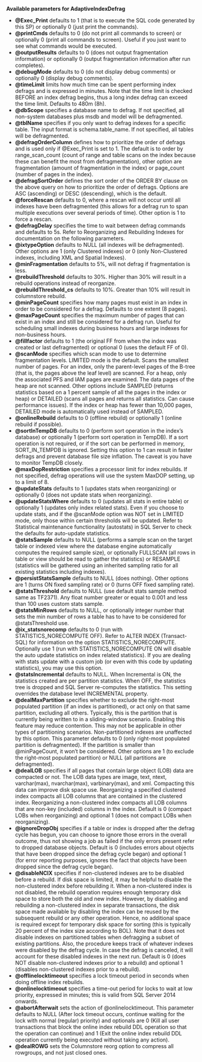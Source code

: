**Available parameters for AdaptiveIndexDefrag**
- **@Exec_Print** defaults to 1 (that is to execute the SQL code generated by this SP) or optionally 0 (just print the commands).
- **@printCmds** defaults to 0 (do not print all commands to screen) or optionally 0 (print all commands to screen). Useful if you just want to see what commands would be executed.
- **@outputResults** defaults to 0 (does not output fragmentation information) or optionally 0 (output fragmentation information after run completes).
- **@debugMode** defaults to 0 (do not display debug comments) or optionally 0 (display debug comments).
- **@timeLimit** limits how much time can be spent performing index defrags and is expressed in minutes. Note that the time limit is checked BEFORE an index defrag begins, thus a long index defrag can exceed the time limit. Defaults to 480m (8h).
- **@dbScope** specifies a database name to defrag. If not specified, all non-system databases plus msdb and model will be defragmented.
- **@tblName** specifies if you only want to defrag indexes for a specific table. The input format is schema.table_name. If not specified, all tables will be defragmented.
- **@defragOrderColumn** defines how to prioritize the order of defrags and is used only if @Exec_Print is set to 1. The default is to order by range_scan_count (count of range and table scans on the index because these can benefit the most from defragmentation), other option are fragmentation (amount of fragmentation in the index) or page_count (number of pages in the index).
- **@defragSortOrder** defines the sort order of the ORDER BY clause on the above query on how to prioritize the order of defrags. Options are ASC (ascending) or DESC (descending), which is the default.
- **@forceRescan** defaults to 0, where a rescan will not occur until all indexes have been defragmented (this allows for a defrag run to span multiple executions over several periods of time). Other option is 1 to force a rescan.
- **@defragDelay** specifies the time to wait between defrag commands and defaults to 5s. Refer to Reorganizing and Rebuilding Indexes for documentation on the following parameters.
- **@ixtypeOption** defaults to NULL (all indexes will be defragmented). Other options are 1 (only Clustered indexes) or 0 (only Non-Clustered indexes, including XML and Spatial Indexes).
- **@minFragmentation** defaults to 5%, will not defrag if fragmentation is less.
- **@rebuildThreshold** defaults to 30%. Higher than 30% will result in a rebuild operations instead of reorganize.
- **@rebuildThreshold_cs** defaults to 10%. Greater than 10% will result in columnstore rebuild.
- **@minPageCount** specifies how many pages must exist in an index in order to be considered for a defrag. Defaults to one extent (8 pages).
- **@maxPageCount** specifies the maximum number of pages that can exist in an index and still be considered for a defrag run. Useful for scheduling small indexes during business hours and large indexes for non-business hours.
- **@fillfactor** defaults to 1 (the original FF from when the index was created or last defragmented) or optional 0 (uses the default FF of 0).
- **@scanMode** specifies which scan mode to use to determine fragmentation levels. LIMITED mode is the default. Scans the smallest number of pages. For an index, only the parent-level pages of the B-tree (that is, the pages above the leaf level) are scanned. For a heap, only the associated PFS and IAM pages are examined. The data pages of the heap are not scanned. Other options include SAMPLED (returns statistics based on a 1 percent sample of all the pages in the index or heap) or DETAILED (scans all pages and returns all statistics. Can cause performance issues). If the index or heap has fewer than 10,000 pages, DETAILED mode is automatically used instead of SAMPLED.
- **@onlineRebuild** defaults to 0 (offline rebuild) or optionally 1 (online rebuild if possible).
- **@sortInTempDB** defaults to 0 (perform sort operation in the index’s database) or optionally 1 (perform sort operation in TempDB). If a sort operation is not required, or if the sort can be performed in memory, SORT_IN_TEMPDB is ignored. Setting this option to 1 can result in faster defrags and prevent database file size inflation. The caveat is you have to monitor TempDB closely.
- **@maxDopRestriction** specifies a processor limit for index rebuilds. If not specified, defrag operations will use the system MaxDOP setting, up to a limit of 8.
- **@updateStats** defaults to 1 (updates stats when reorganizing) or optionally 0 (does not update stats when reorganizing).
- **@updateStatsWhere** defaults to 0 (updates all stats in entire table) or optionally 1 (updates only index related stats). Even if you choose to update stats, and if the @scanMode option was NOT set in LIMITED mode, only those within certain thresholds will be updated. Refer to Statistical maintenance functionality (autostats) in SQL Server to check the defaults for auto-update statistics.
- **@statsSample** defaults to NULL (performs a sample scan on the target table or indexed view where the database engine automatically computes the required sample size), or optionally FULLSCAN (all rows in table or view should be read to gather the statistics) or RESAMPLE (statistics will be gathered using an inherited sampling ratio for all existing statistics including indexes).
- **@persistStatsSample** defaults to NULL (does nothing). Other options are 1 (turns ON fixed sampling rate) or 0 (turns OFF fixed sampling rate). 
- **@statsThreshold** defaults to NULL (use default stats sample method same as TF2371). Any float number greater or equal to 0.001 and less than 100 uses custom stats sample.
- **@statsMinRows** defaults to NULL, or optionally integer number that sets the min number of rows a table has to have to be considered for @statsThreshold use.		
- **@ix_statsnorecomp** defaults to 0 (run with STATISTICS_NORECOMPUTE OFF). Refer to ALTER INDEX (Transact-SQL) for information on the option STATISTICS_NORECOMPUTE. Optionally use 1 (run with STATISTICS_NORECOMPUTE ON will disable the auto update statistics on index related statistics). If you are dealing with stats update with a custom job (or even with this code by updating statistics), you may use this option.
- **@statsIncremental** defaults to NULL. When Incremental is ON, the statistics created are per partition statistics. When OFF, the statistics tree is dropped and SQL Server re-computes the statistics. This setting overrides the database level INCREMENTAL property.
- **@dealMaxPartition** specifies whether to exclude the right-most populated partition (if an index is partitioned), or act only on that same partition, excluding all others. Typically, this is the partition that is currently being written to in a sliding-window scenario. Enabling this feature may reduce contention. This may not be applicable in other types of partitioning scenarios. Non-partitioned indexes are unaffected by this option. This parameter defaults to 0 (only right-most populated partition is defragmented). If the partition is smaller than @minPageCount, it won’t be considered. Other options are 1 (to exclude the right-most populated partition) or NULL (all partitions are defragmented).
- **@dealLOB** specifies if all pages that contain large object (LOB) data are compacted or not. The LOB data types are image, text, ntext, varchar(max), nvarchar(max), varbinary(max), and xml. Compacting this data can improve disk space use. Reorganizing a specified clustered index compacts all LOB columns that are contained in the clustered index. Reorganizing a non-clustered index compacts all LOB columns that are non-key (included) columns in the index. Default is 0 (compact LOBs when reorganizing) and optional 1 (does not compact LOBs when reorganizing).
- **@ignoreDropObj** specifies if a table or index is dropped after the defrag cycle has begun, you can choose to ignore those errors in the overall outcome, thus not showing a job as failed if the only errors present refer to dropped database objects. Default is 0 (includes errors about objects that have been dropped since the defrag cycle began) and optional 1 (for error reporting purposes, ignores the fact that objects have been dropped since the defrag cycle began).
- **@disableNCIX** specifies if non-clustered indexes are to be disabled before a rebuild. If disk space is limited, it may be helpful to disable the non-clustered index before rebuilding it. When a non-clustered index is not disabled, the rebuild operation requires enough temporary disk space to store both the old and new index. However, by disabling and rebuilding a non-clustered index in separate transactions, the disk space made available by disabling the index can be reused by the subsequent rebuild or any other operation. Hence, no additional space is required except for temporary disk space for sorting (this is typically 20 percent of the index size according to BOL). Note that it does not disable indexes on partitioned tables when defragging a subset of existing partitions. Also, the procedure keeps track of whatever indexes were disabled by the defrag cycle. In case the defrag is canceled, it will account for these disabled indexes in the next run. Default is 0 (does NOT disable non-clustered indexes prior to a rebuild) and optional 1 (disables non-clustered indexes prior to a rebuild).
- **@offlinelocktimeout** specifies a lock timeout period in seconds when doing offline index rebuilds. 
- **@onlinelocktimeout** specifies a time-out period for locks to wait at low priority, expressed in minutes; this is valid from SQL Server 2014 onwards.
- **@abortAfterwait** sets the action of @onlinelocktimeout. This parameter defaults to NULL (After lock timeout occurs, continue waiting for the lock with normal (regular) priority) and optionals are 0 (Kill all user transactions that block the online index rebuild DDL operation so that the operation can continue) and 1 (Exit the online index rebuild DDL operation currently being executed without taking any action).
- **@dealROWG** sets the Columnstore reorg option to compress all rowgroups, and not just closed ones.
